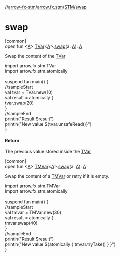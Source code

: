 //[arrow-fx-stm](../../../index.md)/[arrow.fx.stm](../index.md)/[STM](index.md)/[swap](swap.md)

# swap

[common]\
open fun &lt;[A](swap.md)&gt; [TVar](../-t-var/index.md)&lt;[A](swap.md)&gt;.[swap](swap.md)(a: [A](swap.md)): [A](swap.md)

Swap the content of the [TVar](../-t-var/index.md)

import arrow.fx.stm.TVar\
import arrow.fx.stm.atomically\
\
suspend fun main() {\
  //sampleStart\
  val tvar = TVar.new(10)\
  val result = atomically {\
    tvar.swap(20)\
  }\
  //sampleEnd\
  println("Result $result")\
  println("New value ${tvar.unsafeRead()}")\
}<!--- KNIT example-stm-10.kt -->

#### Return

The previous value stored inside the [TVar](../-t-var/index.md)

[common]\
open fun &lt;[A](swap.md)&gt; [TMVar](../-t-m-var/index.md)&lt;[A](swap.md)&gt;.[swap](swap.md)(a: [A](swap.md)): [A](swap.md)

Swap the content of a [TMVar](../-t-m-var/index.md) or retry if it is empty.

import arrow.fx.stm.TMVar\
import arrow.fx.stm.atomically\
\
suspend fun main() {\
  //sampleStart\
  val tmvar = TMVar.new(30)\
  val result = atomically {\
    tmvar.swap(40)\
  }\
  //sampleEnd\
  println("Result $result")\
  println("New value ${atomically { tmvar.tryTake() } }")\
}<!--- KNIT example-stm-19.kt -->

